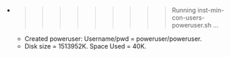 * >>>>>>>>> Running inst-min-con-users-poweruser.sh ...
  * Created poweruser: Username/pwd = poweruser/poweruser.
  * Disk size = 1513952K. Space Used = 40K.
